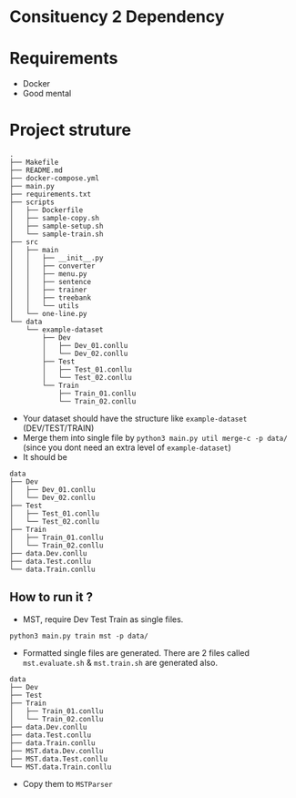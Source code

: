 # Consituency 2 Dependency
# Requirements
- Docker
- Good mental

# Project struture
```
.
├── Makefile
├── README.md
├── docker-compose.yml
├── main.py
├── requirements.txt
├── scripts
│   ├── Dockerfile
│   ├── sample-copy.sh
│   ├── sample-setup.sh
│   └── sample-train.sh
├── src
│   ├── main
│   │   ├── __init__.py
│   │   ├── converter
│   │   ├── menu.py
│   │   ├── sentence
│   │   ├── trainer
│   │   ├── treebank
│   │   └── utils
│   └── one-line.py
└── data
	└── example-dataset	
		├── Dev
		│   ├── Dev_01.conllu
		│   └── Dev_02.conllu
		├── Test
		│   ├── Test_01.conllu
		│   └── Test_02.conllu
		└── Train
			├── Train_01.conllu
			└── Train_02.conllu
```
- Your dataset should have the structure like `example-dataset` (DEV/TEST/TRAIN)
- Merge them into single file by `python3 main.py util merge-c -p data/` (since you dont need an extra level of `example-dataset`)
- It should be
```
data
├── Dev
│   ├── Dev_01.conllu
│   └── Dev_02.conllu
├── Test
│   ├── Test_01.conllu
│   └── Test_02.conllu
├── Train
│   ├── Train_01.conllu
│   └── Train_02.conllu
├── data.Dev.conllu
├── data.Test.conllu
└── data.Train.conllu
```

## How to run it ?
- MST, require Dev Test Train as single files. 
```
python3 main.py train mst -p data/
```
- Formatted single files are generated. There are 2 files called `mst.evaluate.sh` & `mst.train.sh` are generated also.
```
data
├── Dev
├── Test
├── Train
│   ├── Train_01.conllu
│   └── Train_02.conllu
├── data.Dev.conllu
├── data.Test.conllu
├── data.Train.conllu
├── MST.data.Dev.conllu
├── MST.data.Test.conllu
└── MST.data.Train.conllu
```
- Copy them to `MSTParser`

